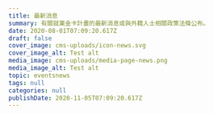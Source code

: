 ```yaml
---
title: 最新消息
summary: 有關就業金卡計畫的最新消息或與外籍人士相關政策法條公布。
date: 2020-08-01T07:09:20.617Z
draft: false
cover_image: cms-uploads/icon-news.svg
cover_image_alt: Test alt
media_image: cms-uploads/media-page-news.png
media_image_alt: Test alt
topic: eventsnews
tags: null
categories: null
publishDate: 2020-11-05T07:09:20.617Z
---
```

<!-- This text will never be seen -->